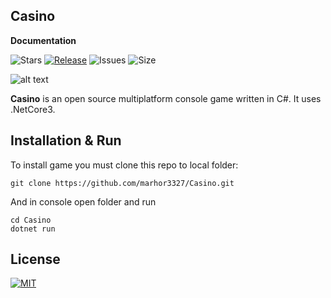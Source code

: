 ## Casino

**Documentation**

![Stars](https://img.shields.io/github/stars/marhor3327/Casino.svg?style=social)  [![Release](https://img.shields.io/github/release/marhor3327/Casino.svg)]()  ![Issues](https://img.shields.io/github/issues/marhor3327/Casino.svg)  ![Size](https://img.shields.io/github/repo-size/marhor3327/Casino.svg)

![alt text](http://url/to/img.png)

**Casino** is an open source multiplatform console game written in C#. 
  It uses .NetCore3.

## Installation & Run

To install game you must clone this repo to local folder:

```
git clone https://github.com/marhor3327/Casino.git
```

And in console open folder and run

```
cd Casino
dotnet run
```

## License

[![MIT](https://img.shields.io/github/license/marhor3327/Casino.svg)](LICENSE)
